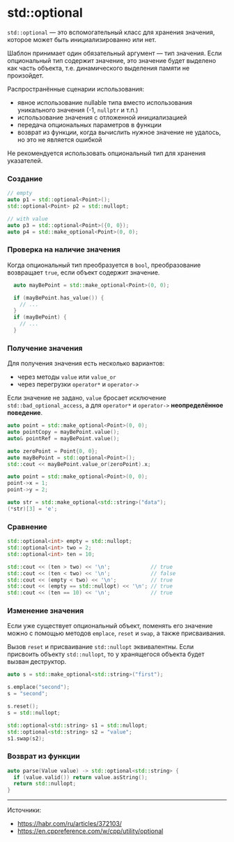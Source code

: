 # std::optional

`std::optional` — это вспомогательный класс для хранения значения, которое
может быть инициализированно или нет.

Шаблон принимает один обязательный аргумент — тип значения. Если опциональный
тип содержит значение, это значение будет выделено как часть объекта, т.е.
динамического выделения памяти не произойдет.

Распространённые сценарии использования:

+ явное использование nullable типа вместо использования уникального
  значения (-1, `nullptr` и т.п.)
+ использование значения с отложенной инициализацией
+ передача опциональных параметров в функции
+ возврат из функции, когда вычислить нужное значение не удалось, но
  это не является ошибкой

Не рекомендуется использовать опциональный тип для хранения указателей.

### Создание

```cpp
// empty
auto p1 = std::optional<Point>();
std::optional<Point> p2 = std::nullopt;

// with value
auto p3 = std::optional<Point>({0, 0});
auto p4 = std::make_optional<Point>(0, 0);
```

### Проверка на наличие значения

Когда опциональный тип преобразуется в `bool`, преобразование возвращает
`true`, если объект содержит значение.

```cpp
  auto mayBePoint = std::make_optional<Point>(0, 0);

  if (mayBePoint.has_value()) {
    // ...
  }
  if (mayBePoint) {
    // ...
  }
```

### Получение значения

Для получения значения есть несколько вариантов:

+ через методы `value` или `value_or`
+ через перегрузки `operator*` и `operator->`

Если значение не задано, `value` бросает исключение `std::bad_optional_access`,
а для `operator*` и `operator->` **неопределённое поведение**.

```cpp
auto point = std::make_optional<Point>(0, 0);
auto pointCopy = mayBePoint.value();
auto& pointRef = mayBePoint.value();

auto zeroPoint = Point{0, 0};
auto mayBePoint = std::optional<Point>();
std::cout << mayBePoint.value_or(zeroPoint).x;
```

```cpp
auto point = std::make_optional<Point>(0, 0);
point->x = 1;
point->y = 2;

auto str = std::make_optional<std::string>("data");
(*str)[3] = 'e';
```

### Сравнение

```cpp
std::optional<int> empty = std::nullopt;
std::optional<int> two = 2;
std::optional<int> ten = 10;

std::cout << (ten > two) << '\n';             // true
std::cout << (ten < two) << '\n';             // false
std::cout << (empty < two) << '\n';           // true
std::cout << (empty == std::nullopt) << '\n'; // true
std::cout << (ten == 10) << '\n';             // true
```

### Изменение значения

Если уже существует опциональный объект, поменять его значение можно с
помощью методов `emplace`, `reset` и `swap`, а также присваивания.

Вызов `reset` и присваивание `std::nullopt` эквивалентны. Если присвоить
объекту `std::nullopt`, то у хранящегося объекта будет вызван деструктор.

```cpp
auto s = std::make_optional<std::string>("first");

s.emplace("second");
s = "second";

s.reset();
s = std::nullopt;

std::optional<std::string> s1 = std::nullopt;
std::optional<std::string> s2 = "value";
s1.swap(s2);
```

### Возврат из функции

```cpp
auto parse(Value value) -> std::optional<std::string> {
  if (value.valid()) return value.asString();
  return std::nullopt;
}
```

--- --- ---

Источники:
+ https://habr.com/ru/articles/372103/
+ https://en.cppreference.com/w/cpp/utility/optional
